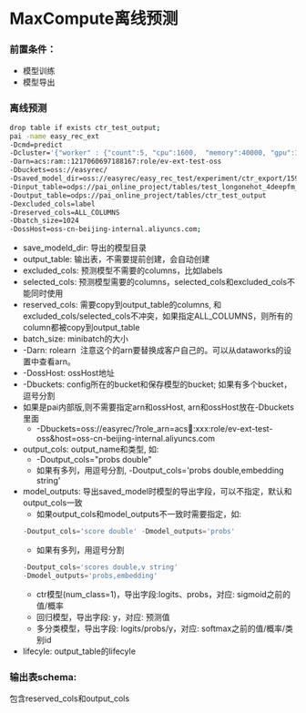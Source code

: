 # MaxCompute离线预测

### 前置条件：

- 模型训练
- 模型导出

### 离线预测

```bash
drop table if exists ctr_test_output;
pai -name easy_rec_ext
-Dcmd=predict
-Dcluster='{"worker" : {"count":5, "cpu":1600,  "memory":40000, "gpu":100}}'
-Darn=acs:ram::1217060697188167:role/ev-ext-test-oss
-Dbuckets=oss://easyrec/
-Dsaved_model_dir=oss://easyrec/easy_rec_test/experiment/ctr_export/1597299619
-Dinput_table=odps://pai_online_project/tables/test_longonehot_4deepfm_20
-Doutput_table=odps://pai_online_project/tables/ctr_test_output
-Dexcluded_cols=label
-Dreserved_cols=ALL_COLUMNS
-Dbatch_size=1024
-DossHost=oss-cn-beijing-internal.aliyuncs.com;
```

- save_modeld_dir: 导出的模型目录
- output_table: 输出表，不需要提前创建，会自动创建
- excluded_cols: 预测模型不需要的columns，比如labels
- selected_cols: 预测模型需要的columns，selected_cols和excluded_cols不能同时使用
- reserved_cols: 需要copy到output_table的columns, 和excluded_cols/selected_cols不冲突，如果指定ALL_COLUMNS，则所有的column都被copy到output_table
- batch_size: minibatch的大小
- -Darn: rolearn  注意这个的arn要替换成客户自己的。可以从dataworks的设置中查看arn。
- -DossHost: ossHost地址
- -Dbuckets: config所在的bucket和保存模型的bucket; 如果有多个bucket，逗号分割
- 如果是pai内部版,则不需要指定arn和ossHost, arn和ossHost放在-Dbuckets里面
  - -Dbuckets=oss://easyrec/?role_arn=acs:ram::xxx:role/ev-ext-test-oss&host=oss-cn-beijing-internal.aliyuncs.com
- output_cols: output_name和类型, 如:
  - -Doutput_cols="probs double"
  - 如果有多列，用逗号分割, -Doutput_cols='probs double,embedding string'
- model_outputs: 导出saved_model时模型的导出字段，可以不指定，默认和output_cols一致
  - 如果output_cols和model_outputs不一致时需要指定，如:
  ```sql
  -Doutput_cols='score double' -Dmodel_outputs='probs'
  ```
  - 如果有多列，用逗号分割
  ```sql
  -Doutput_cols='scores double,v string'
  -Dmodel_outputs='probs,embedding'
  ```
  - ctr模型(num_class=1)，导出字段:logits、probs，对应: sigmoid之前的值/概率
  - 回归模型，导出字段: y，对应: 预测值
  - 多分类模型，导出字段: logits/probs/y，对应: softmax之前的值/概率/类别id
- lifecyle: output_table的lifecyle

### 输出表schema:

包含reserved_cols和output_cols
